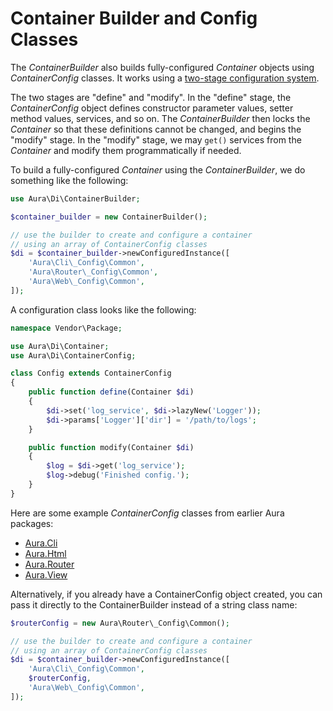 # Container Builder and Config Classes

The _ContainerBuilder_ also builds fully-configured _Container_ objects using _ContainerConfig_ classes. It works using a [two-stage configuration system](http://auraphp.com/blog/2014/04/07/two-stage-config).

The two stages are "define" and "modify". In the "define" stage, the _ContainerConfig_ object defines constructor parameter values, setter method values, services, and so on. The _ContainerBuilder_ then locks the _Container_ so that these definitions cannot be changed, and begins the "modify" stage. In the "modify" stage, we may `get()` services from the _Container_ and modify them programmatically if needed.

To build a fully-configured _Container_ using the _ContainerBuilder_, we do something like the following:

```php
use Aura\Di\ContainerBuilder;

$container_builder = new ContainerBuilder();

// use the builder to create and configure a container
// using an array of ContainerConfig classes
$di = $container_builder->newConfiguredInstance([
    'Aura\Cli\_Config\Common',
    'Aura\Router\_Config\Common',
    'Aura\Web\_Config\Common',
]);
```

A configuration class looks like the following:

```php
namespace Vendor\Package;

use Aura\Di\Container;
use Aura\Di\ContainerConfig;

class Config extends ContainerConfig
{
    public function define(Container $di)
    {
        $di->set('log_service', $di->lazyNew('Logger'));
        $di->params['Logger']['dir'] = '/path/to/logs';
    }

    public function modify(Container $di)
    {
        $log = $di->get('log_service');
        $log->debug('Finished config.');
    }
}
```

Here are some example _ContainerConfig_ classes from earlier Aura packages:

- [Aura.Cli](https://github.com/auraphp/Aura.Cli/blob/2.0.0/config/Common.php)
- [Aura.Html](https://github.com/auraphp/Aura.Html/blob/2.0.0/config/Common.php)
- [Aura.Router](https://github.com/auraphp/Aura.Router/blob/2.0.0/config/Common.php)
- [Aura.View](https://github.com/auraphp/Aura.View/blob/2.0.0/config/Common.php)

Alternatively, if you already have a ContainerConfig object created, you can pass it directly to the ContainerBuilder instead of a string class name:

```php
$routerConfig = new Aura\Router\_Config\Common();

// use the builder to create and configure a container
// using an array of ContainerConfig classes
$di = $container_builder->newConfiguredInstance([
    'Aura\Cli\_Config\Common',
    $routerConfig,
    'Aura\Web\_Config\Common',
]);
```
